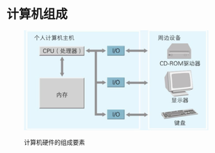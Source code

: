 # 计算机组成



<figure><img src=".gitbook/assets/计算机硬件的组成要素.png" alt=""><figcaption><p>计算机硬件的组成要素</p></figcaption></figure>

